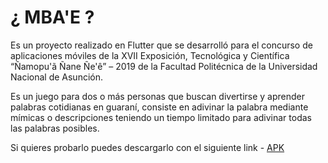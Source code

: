 # ¿ MBA'E ?

Es un proyecto realizado en Flutter que se desarrolló para el concurso de aplicaciones móviles de la XVII Exposición, Tecnológica y Científica “Ñamopu'ã Ñane Ñe'ê” – 2019 de la Facultad Politécnica de la Universidad Nacional de Asunción.


Es un juego para dos o más personas que buscan divertirse y aprender palabras cotidianas en guaraní, consiste en adivinar la palabra mediante mímicas o descripciones teniendo un tiempo limitado para adivinar todas las palabras posibles.

Si quieres probarlo puedes descargarlo con el siguiente link - [APK](https://drive.google.com/file/d/13tPavkOYm4HwBcKJELehp0ciIxUe91Wd/view)
